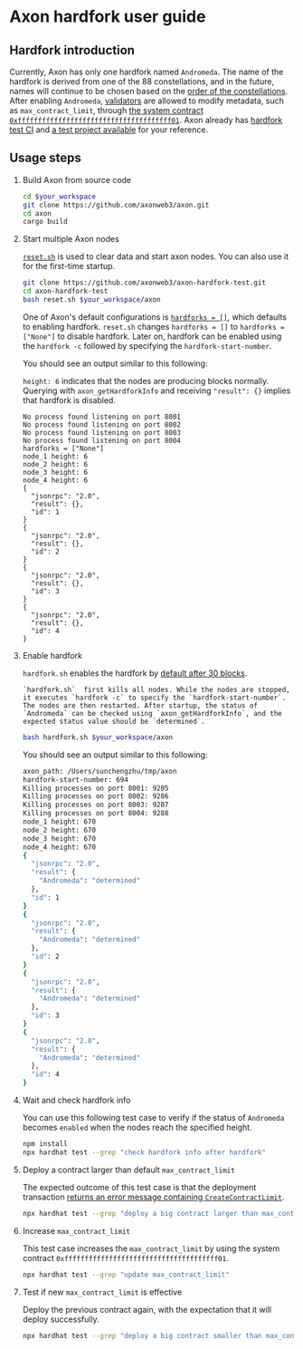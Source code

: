 # Axon hardfork user guide

## Hardfork introduction

Currently, Axon has only one hardfork named `Andromeda`. The name of the hardfork is derived from one of the 88 constellations, and in the future, names will continue to be chosen based on the [order of the constellations](https://en.wikipedia.org/wiki/IAU_designated_constellations#List). After enabling `Andromeda`, [validators](https://github.com/axonweb3/axon/blob/f9974e62924693494476560316db9f70bc650b80/devtools/chain/nodes/node_1.toml#L3) are allowed to modify metadata, such as `max_contract_limit`, through [the system contract `0xffffffffffffffffffffffffffffffffffffff01`](https://docs.axonweb3.io/contract/system_contacts#metadata). Axon already has [hardfork test CI](https://github.com/axonweb3/axon/blob/f9974e62924693494476560316db9f70bc650b80/.github/workflows/hardfork_test.yml)  and [a test project available](https://github.com/axonweb3/axon-hardfork-test) for your reference.

## Usage steps

1. Build Axon from source code

   ```bash
   cd $your_workspace
   git clone https://github.com/axonweb3/axon.git
   cd axon
   cargo build
   ```

   

2. Start multiple Axon nodes

   [`reset.sh`](https://github.com/axonweb3/axon-hardfork-test/blob/5c9c172cc1ed1dff544f7e092f7052c314030c1d/reset.sh) is used to clear data and start axon nodes. You can also use it for the first-time startup.

   ```bash
   git clone https://github.com/axonweb3/axon-hardfork-test.git
   cd axon-hardfork-test
   bash reset.sh $your_workspace/axon
   ```

   One of Axon's default configurations is [`hardforks = []`](https://github.com/axonweb3/axon/blob/f9974e62924693494476560316db9f70bc650b80/devtools/chain/specs/multi_nodes/chain-spec.toml#L10), which defaults to enabling hardfork.  `reset.sh`  changes `hardforks = []` to `hardforks = ["None"]` to disable hardfork. Later on, hardfork can be enabled using the `hardfork -c` followed by specifying the `hardfork-start-number`.

    You should see an output similar to this following:

   `height: 6` indicates that the nodes are producing blocks normally. Querying with `axon_getHardforkInfo` and receiving `"result": {}` implies that hardfork is disabled.

   ```
   No process found listening on port 8001
   No process found listening on port 8002
   No process found listening on port 8003
   No process found listening on port 8004
   hardforks = ["None"]
   node_1 height: 6
   node_2 height: 6
   node_3 height: 6
   node_4 height: 6
   {
     "jsonrpc": "2.0",
     "result": {},
     "id": 1
   }
   {
     "jsonrpc": "2.0",
     "result": {},
     "id": 2
   }
   {
     "jsonrpc": "2.0",
     "result": {},
     "id": 3
   }
   {
     "jsonrpc": "2.0",
     "result": {},
     "id": 4
   }
   ```

   

3. Enable hardfork

      `hardfork.sh` enables the hardfork by [default after 30 blocks](https://github.com/axonweb3/axon-hardfork-test/blob/5c9c172cc1ed1dff544f7e092f7052c314030c1d/hardfork.sh#L18).

       `hardfork.sh`  first kills all nodes. While the nodes are stopped, it executes `hardfork -c` to specify the `hardfork-start-number`. The nodes are then restarted. After startup, the status of `Andromeda` can be checked using `axon_getHardforkInfo`, and the expected status value should be `determined`.

      ```bash
      bash hardfork.sh $your_workspace/axon	
      ```

      You should see an output similar to this following:

      ```bash
      axon_path: /Users/sunchengzhu/tmp/axon
      hardfork-start-number: 694
      Killing processes on port 8001: 9285
      Killing processes on port 8002: 9286
      Killing processes on port 8003: 9287
      Killing processes on port 8004: 9288
      node_1 height: 670
      node_2 height: 670
      node_3 height: 670
      node_4 height: 670
      {
        "jsonrpc": "2.0",
        "result": {
          "Andromeda": "determined"
        },
        "id": 1
      }
      {
        "jsonrpc": "2.0",
        "result": {
          "Andromeda": "determined"
        },
        "id": 2
      }
      {
        "jsonrpc": "2.0",
        "result": {
          "Andromeda": "determined"
        },
        "id": 3
      }
      {
        "jsonrpc": "2.0",
        "result": {
          "Andromeda": "determined"
        },
        "id": 4
      }
      ```

      

4. Wait and check hardfork info

   You can use this following test case to verify if the status of `Andromeda` becomes `enabled` when the nodes reach the specified height.

   ```bash
   npm install
   npx hardhat test --grep "check hardfork info after hardfork"
   ```

   

5. Deploy a contract larger than default `max_contract_limit`

   The expected outcome of this test case is that the deployment transaction [returns an error message containing `CreateContractLimit`](https://github.com/axonweb3/axon-hardfork-test/blob/5c9c172cc1ed1dff544f7e092f7052c314030c1d/test/checkMetadata.ts#L18-L25).

   ```bash
   npx hardhat test --grep "deploy a big contract larger than max_contract_limit"
   ```

   

6. Increase `max_contract_limit`

   This test case increases the `max_contract_limit` by using the system contract `0xffffffffffffffffffffffffffffffffffffff01`.

   ```bash
   npx hardhat test --grep "update max_contract_limit"
   ```



7. Test if  new `max_contract_limit` is effective

   Deploy the previous contract again, with the expectation that it will deploy successfully.

   ```bash
   npx hardhat test --grep "deploy a big contract smaller than max_contract_limit"
   ```

   

